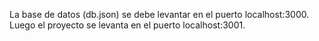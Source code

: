 La base de datos (db.json) se debe levantar en el puerto localhost:3000. Luego el proyecto se levanta en el puerto localhost:3001.
